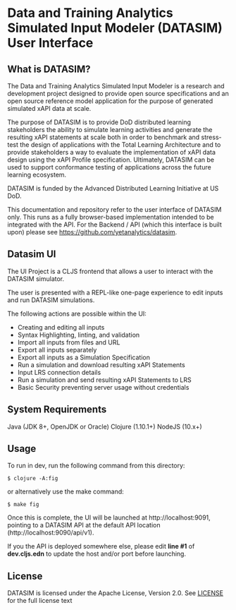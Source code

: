 #  Data and Training Analytics Simulated Input Modeler (DATASIM) User Interface

## What is DATASIM?

The Data and Training Analytics Simulated Input Modeler is a research and development project designed to provide open source specifications and an open source reference model application for the purpose of generated simulated xAPI data at scale.

The purpose of DATASIM is to provide DoD distributed learning stakeholders the ability to simulate learning activities and generate the resulting xAPI statements at scale both in order to benchmark and stress-test the design of applications with the Total Learning Architecture and to provide stakeholders a way to evaluate the implementation of xAPI data design using the xAPI Profile specification. Ultimately, DATASIM can be used to support conformance testing of applications across the future learning ecosystem.

DATASIM is funded by the Advanced Distributed Learning Initiative at US DoD.

This documentation and repository refer to the user interface of DATASIM only. This runs as a fully browser-based implementation intended to be integrated with the API. For the Backend / API (which this interface is built upon) please see https://github.com/yetanalytics/datasim.

## Datasim UI

The UI Project is a CLJS frontend that allows a user to interact with the DATASIM simulator.

The user is presented with a REPL-like one-page experience to edit inputs and run DATASIM simulations.

The following actions are possible within the UI:

- Creating and editing all inputs
- Syntax Highlighting, linting, and validation
- Import all inputs from files and URL
- Export all inputs separately
- Export all inputs as a Simulation Specification
- Run a simulation and download resulting xAPI Statements
- Input LRS connection details
- Run a simulation and send resulting xAPI Statements to LRS
- Basic Security preventing server usage without credentials

## System Requirements

Java (JDK 8+, OpenJDK or Oracle)
Clojure (1.10.1+)
NodeJS (10.x+)

## Usage

To run in dev, run the following command from this directory:

    $ clojure -A:fig

or alternatively use the make command:

    $ make fig

Once this is complete, the UI will be launched at http://localhost:9091, pointing to a DATASIM API at the default API location (http://localhost:9090/api/v1).

If you  the API is deployed somewhere else, please edit **line #1** of **dev.cljs.edn** to update the host and/or port before launching.

## License

DATASIM is licensed under the Apache License, Version 2.0. See [LICENSE](LICENSE) for the full license text
